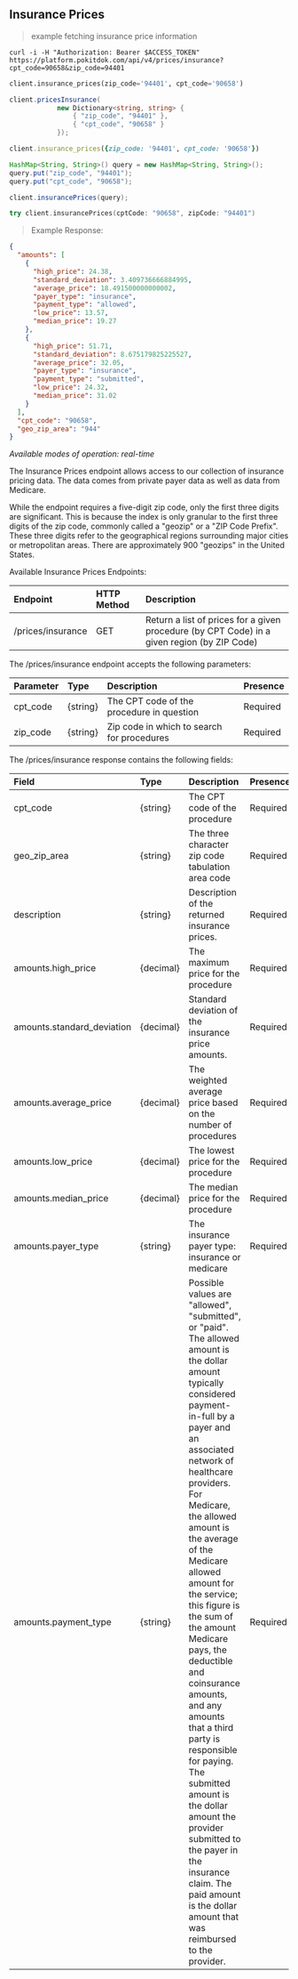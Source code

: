 ## Insurance Prices

> example fetching insurance price information

```shell
curl -i -H "Authorization: Bearer $ACCESS_TOKEN" https://platform.pokitdok.com/api/v4/prices/insurance?cpt_code=90658&zip_code=94401
```

```python
client.insurance_prices(zip_code='94401', cpt_code='90658')
```

```csharp
client.pricesInsurance(
			new Dictionary<string, string> {
				{ "zip_code", "94401" },
				{ "cpt_code", "90658" }
			});
```

```ruby
client.insurance_prices({zip_code: '94401', cpt_code: '90658'})
```

```java
HashMap<String, String>() query = new HashMap<String, String>();
query.put("zip_code", "94401");
query.put("cpt_code", "90658");

client.insurancePrices(query);
```

```swift
try client.insurancePrices(cptCode: "90658", zipCode: "94401")
```

>Example Response:

```json
{
  "amounts": [
    {
      "high_price": 24.38,
      "standard_deviation": 3.409736666884995,
      "average_price": 18.491500000000002,
      "payer_type": "insurance",
      "payment_type": "allowed",
      "low_price": 13.57,
      "median_price": 19.27
    },
    {
      "high_price": 51.71,
      "standard_deviation": 8.675179825225527,
      "average_price": 32.05,
      "payer_type": "insurance",
      "payment_type": "submitted",
      "low_price": 24.32,
      "median_price": 31.02
    }
  ],
  "cpt_code": "90658",
  "geo_zip_area": "944"
}
```

*Available modes of operation: real-time*

The Insurance Prices endpoint allows access to our collection of insurance
pricing data. The data comes from private payer data as well as data from
Medicare.

While the endpoint requires a five-digit zip code, only the first three digits
are significant. This is because the index is only granular to the first three
digits of the zip code, commonly called a "geozip" or a "ZIP Code Prefix". These
three digits refer to the geographical regions surrounding major cities or
metropolitan areas. There are approximately 900 "geozips" in the United States.

Available Insurance Prices Endpoints:

| Endpoint          | HTTP Method | Description                                                                                 |
|:------------------|:------------|:--------------------------------------------------------------------------------------------|
| /prices/insurance | GET         | Return a list of prices for a given procedure (by CPT Code) in a given region (by ZIP Code) |

The /prices/insurance endpoint accepts the following parameters:

| Parameter  | Type     | Description                                | Presence |
|:-----------|:---------|:-------------------------------------------|:---------|
| cpt_code   | {string} | The CPT code of the procedure in question  | Required |
| zip_code   | {string} | Zip code in which to search for procedures | Required |

The /prices/insurance response contains the following fields:

| Field                 	  | Type      | Description                                                     | Presence |
|:----------------------------|:----------|:----------------------------------------------------------------|:---------|
| cpt_code      	    	  | {string}  | The CPT code of the procedure                                   | Required |
| geo_zip_area  			  | {string}  | The three character zip code tabulation area code               | Required |
| description    			  | {string}  | Description of the returned insurance prices.               	| Required |
| amounts.high_price    	  | {decimal} | The maximum price for the procedure                             | Required |
| amounts.standard_deviation  | {decimal} | Standard deviation of the insurance price amounts.              | Required |
| amounts.average_price 	  | {decimal} | The weighted average price based on the number of procedures    | Required |
| amounts.low_price     	  | {decimal} | The lowest price for the procedure                              | Required |
| amounts.median_price  	  | {decimal} | The median price for the procedure                              | Required |
| amounts.payer_type    	  | {string}  | The insurance payer type: insurance or medicare                 | Required |
| amounts.payment_type  	  | {string}  | Possible values are "allowed", "submitted", or "paid". The allowed amount is the dollar amount typically considered payment-in-full by a payer and an associated network of healthcare providers. For Medicare, the allowed amount is the average of the Medicare allowed amount for the service; this figure is the sum of the amount Medicare pays, the deductible and coinsurance amounts, and any amounts that a third party is responsible for paying. The submitted amount is the dollar amount the provider submitted to the payer in the insurance claim. The paid amount is the dollar amount that was reimbursed to the provider. | Required |
